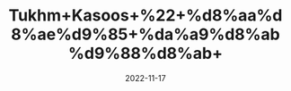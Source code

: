 ---
title: 'Tukhm+Kasoos+%22+%d8%aa%d8%ae%d9%85+%da%a9%d8%ab%d9%88%d8%ab+'
date: '2022-11-17' 
metatag: '' 
inventory: '0' 
draft: false 
# meta description 
shortDescripton: '+Dodder+Seeds+%22+Dodder+contains+chemicals+that+act+like+antioxidants.+These+chemicals+might+help+to+slow+the+growth+of+cancer+cells%2c+and+improve+the+health+of+the+liver%2c+the+kidneys%2c+and+the+nervous+system.'
description: 'Seed+%d8%aa%d8%ae%d9%85++%d8%a8%db%8c%d8%ac'
longdescription: ''
tags: ''
brand: ''
subCategory: ''
sellCount: '0'
featured: True
# product Price
price: '30.0'
# Product Short Description
shortDescription: '+Dodder+Seeds+%22+Dodder+contains+chemicals+that+act+like+antioxidants.+These+chemicals+might+help+to+slow+the+growth+of+cancer+cells%2c+and+improve+the+health+of+the+liver%2c+the+kidneys%2c+and+the+nervous+system.'
productID: '71DA6A5C-9C24-ED11-9968-005056B3A416'
type: 'products'
category: 'Seed+%d8%aa%d8%ae%d9%85++%d8%a8%db%8c%d8%ac' 
thumnailproduct: 'https://eraconnect.blob.core.windows.net/product-images/aminsaddiquidawakhana/71DA6A5C-9C24-ED11-9968-005056B3A416.webp' 
images:
  - image: 'https://eraconnect.blob.core.windows.net/product-images/aminsaddiquidawakhana/71DA6A5C-9C24-ED11-9968-005056B3A416.webp'  
Variants:
---
